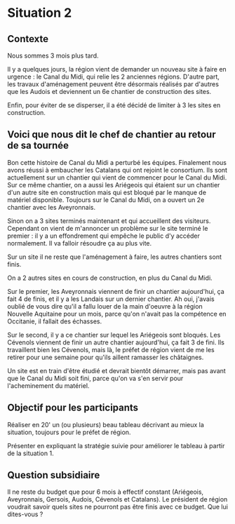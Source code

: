 # Situation 2
## Contexte
Nous sommes 3 mois plus tard.

Il y a quelques jours, la région vient de demander un nouveau site à faire en urgence : le Canal du Midi, qui relie les 2 anciennes régions. 
D'autre part, les travaux d'aménagement peuvent être désormais réalisés par d'autres que les Audois et deviennent un 6e chantier de construction des sites.

Enfin, pour éviter de se disperser, il a été décidé de limiter à 3 les sites en construction.
## Voici que nous dit le chef de chantier au retour de sa tournée
Bon cette histoire de Canal du Midi a perturbé les équipes. Finalement nous avons réussi à embaucher les Catalans qui ont rejoint le consortium. Ils sont actuellement sur un chantier qui vient de commencer pour le Canal du Midi. Sur ce même chantier, on a aussi les Ariégeois qui étaient sur un chantier d'un autre site en construction mais qui est bloqué par le manque de matériel disponible. Toujours sur le Canal du Midi, on a ouvert un 2e chantier avec les Aveyronnais.

Sinon on a 3 sites terminés maintenant et qui accueillent des visiteurs. Cependant on vient de m'annoncer un  problème sur le site terminé le premier : il y a un effondrement qui empêche le public d'y accéder normalement. Il va falloir résoudre ça au plus vite.

Sur un site il ne reste que l'aménagement à faire, les autres chantiers sont finis.

On a 2 autres sites en cours de construction, en plus du Canal du Midi. 

Sur le premier, les Aveyronnais viennent de finir un chantier aujourd'hui, ça fait 4 de finis, et il y a les Landais sur un dernier chantier. Ah oui, j'avais oublié de vous dire qu'il a fallu louer de la main d'oeuvre à la région Nouvelle Aquitaine pour un mois, parce qu'on n'avait pas la compétence en Occitanie, il fallait des échasses.

Sur le second, il y a ce chantier sur lequel les Ariégeois sont bloqués. Les Cévenols viennent de finir un autre chantier aujourd'hui, ça fait 3 de fini. Ils travaillent bien les Cévenols, mais là, le préfet de région vient de me les retirer pour une semaine pour qu'ils aillent ramasser les châtaignes.

Un site est en train d'être étudié et devrait bientôt démarrer, mais pas avant que le Canal du Midi soit fini, parce qu'on va s'en servir pour l'acheminement du matériel. 
## Objectif pour les participants
Réaliser en 20' un (ou plusieurs) beau tableau décrivant au mieux la situation, toujours pour le préfet de région. 

Présenter en expliquant la stratégie suivie pour améliorer le tableau à partir de la situation 1.
## Question subsidiaire
Il ne reste du budget que pour 6 mois à effectif constant (Ariégeois, Aveyronnais, Gersois, Audois, Cévenols et Catalans).
Le président de région voudrait savoir quels sites ne pourront pas être finis avec ce budget. Que lui dites-vous ?
